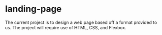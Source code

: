 # landing-page

The current project is to design a web page based off a format provided to us. The project will require use of HTML, CSS, and Flexbox.